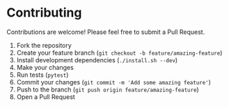# Contributing

Contributions are welcome! Please feel free to submit a Pull Request.

1. Fork the repository
2. Create your feature branch (`git checkout -b feature/amazing-feature`)
3. Install development dependencies (`./install.sh --dev`)
4. Make your changes
5. Run tests (`pytest`)
6. Commit your changes (`git commit -m 'Add some amazing feature'`)
7. Push to the branch (`git push origin feature/amazing-feature`)
8. Open a Pull Request
